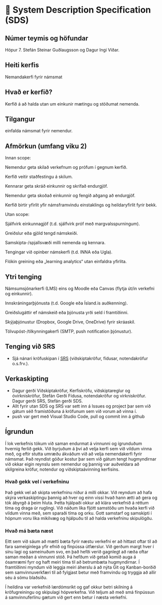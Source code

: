 # 🧭 System Description Specification (SDS)

## Númer teymis og höfundar
Hópur 7. Stefán Steinar Guðlaugsson og Dagur Ingi Viðar.

## Heiti kerfis
Nemandakerfi fyrir námsmat

## Hvað er kerfið?
Kerfið á að halda utan um einkunir mætingu og stöðumat nemenda.

## Tilgangur
einfalda námsmat fyrir nemendur.

## Afmörkun (umfang viku 2)

Innan scope:

Nemendur geta skilað verkefnum og prófum í gegnum kerfið.

Kerfið veitir staðfestingu á skilum.

Kennarar geta skráð einkunnir og skrifað endurgjöf.

Nemendur geta skoðað einkunnir og fengið aðgang að endurgjöf.

Kerfið birtir yfirlit yfir námsframvindu einstaklings og heildaryfirlit fyrir bekk.

Utan scope:

Sjálfvirk einkunnagjöf (t.d. sjálfvirk próf með margvalsspurningum).

Greiðslur eða gjöld tengd námskeiði.

Samskipta-/spjallsvæði milli nemenda og kennara.

Tengingar við opinber námskerfi (t.d. INNA eða Ugla).

Flókin greining eða „learning analytics“ utan einfaldra yfirlita.

## Ytri tenging 

Námsumsjónarkerfi (LMS) eins og Moodle eða Canvas (flytja út/in verkefni og einkunnir).

Innskráningarþjónusta (t.d. Google eða Ísland.is auðkenning).

Greiðslugáttir ef námskeið eða þjónusta yrði seld í framtíðinni.

Skýjaþjónustur (Dropbox, Google Drive, OneDrive) fyrir skráaskil.

Tölvupóst-/tilkynningakerfi (SMTP, push notification þjónustur).

## Tenging við SRS
- Sjá nánari kröfuskipan í [SRS](SRS.md) (viðskiptakröfur, fídusar, notendakröfur o.s.frv.).


## Verkaskipting
- Dagur gerði Viðskiptakröfur, Kerfiskröfu, viðskiptareglur og óvirkniskröfur, Stefán Gerði Fídusa, notendakröfur og virkniskröfur. Dagur gerði SRS, Stefán gerði SDS.
- Allt fyrir utan SDS og SRS var sett inn á Issues og project þar sem við gátum séð framistöðuna á kröfunum sem við vorum að vinna í.
- push var gert með Visual Studio Code, pull og commit inn á github

## Ígrundun  
Í lok verkefnis tókum við saman endurmat á vinnunni og ígrunduðum hvernig ferlið gekk. Við byrjuðum á því að velja kerfi sem við vildum vinna með, og eftir stutta umræðu ákváðum við að velja nemendakerfi fyrir námsmat. Það reyndist góður kostur þar sem við gátum tengt hugmyndirnar við okkar eigin reynslu sem nemendur og þannig var auðveldara að skilgreina kröfur, notendur og viðskiptaávinning kerfisins.  

### Hvað gekk vel í verkefninu  
Það gekk vel að skipta verkefninu niður á milli okkar. Við reyndum að hafa skýra verkaskiptingu þannig að hver og einn vissi hvað hann ætti að gera og tók ábyrgð á þeim hluta. Þetta hjálpaði okkur að klára verkefnið á réttum tíma og draga úr ruglingi. Við náðum líka fljótt samstöðu um hvaða kerfi við vildum vinna með, sem sparaði tíma og orku. Gott samstarf og samskipti í hópnum voru líka mikilvæg og hjálpuðu til að halda verkefninu skipulögðu.  

### Hvað má bæta næst  
Eitt sem við sáum að mætti bæta fyrir næstu verkefni er að hittast oftar til að fara sameiginlega yfir efnið og fínpússa útfærslur. Við gerðum margt hver í sínu lagi og sameinuðum svo, en það hefði verið gagnlegt að ræða oftar saman meðan á vinnunni stóð. Þá hefðum við getað komið auga á ósamræmi fyrr og haft meiri tíma til að betrumbæta hugmyndirnar. Í framtíðinni myndum við leggja meiri áherslu á að nýta Git og Kanban-borðið sem samvinnuverkfæri til að fylgjast betur með framvindu og tryggja að allir séu á sömu blaðsíðu.  

Í heildina var verkefnið lærdómsríkt og gaf okkur betri skilning á kröfugreiningu og skipulagi hópverkefna. Við teljum að með smá fínpússun á samvinnuferlinu gætum við gert enn betur í næsta verkefni.
  

